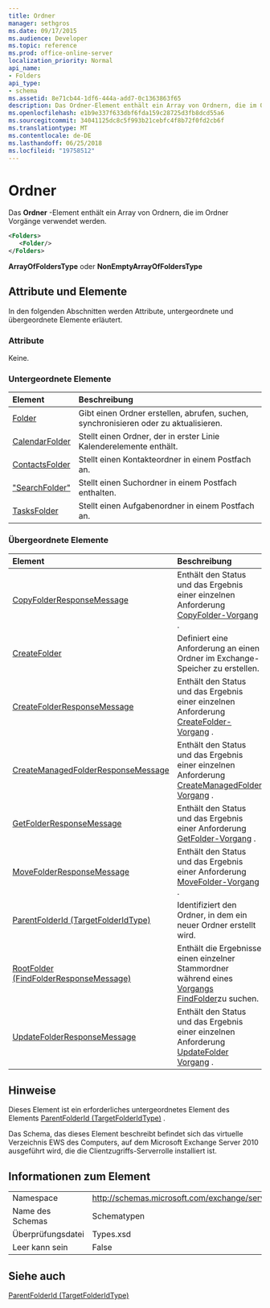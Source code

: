 ```yaml
---
title: Ordner
manager: sethgros
ms.date: 09/17/2015
ms.audience: Developer
ms.topic: reference
ms.prod: office-online-server
localization_priority: Normal
api_name:
- Folders
api_type:
- schema
ms.assetid: 8e71cb44-1df6-444a-add7-0c1363863f65
description: Das Ordner-Element enthält ein Array von Ordnern, die im Ordner Vorgänge verwendet werden.
ms.openlocfilehash: e1b9e337f633dbf6fda159c28725d3fb8dcd55a6
ms.sourcegitcommit: 34041125dc8c5f993b21cebfc4f8b72f0fd2cb6f
ms.translationtype: MT
ms.contentlocale: de-DE
ms.lasthandoff: 06/25/2018
ms.locfileid: "19758512"
---
```

# <a name="folders"></a>Ordner

Das **Ordner** -Element enthält ein Array von Ordnern, die im Ordner Vorgänge verwendet werden. 
  
```xml
<Folders>
   <Folder/>
</Folders>
```

 **ArrayOfFoldersType** oder **NonEmptyArrayOfFoldersType**
## <a name="attributes-and-elements"></a>Attribute und Elemente

In den folgenden Abschnitten werden Attribute, untergeordnete und übergeordnete Elemente erläutert.
  
### <a name="attributes"></a>Attribute

Keine.
  
### <a name="child-elements"></a>Untergeordnete Elemente

|**Element**|**Beschreibung**|
|:-----|:-----|
|[Folder](folder.md) <br/> |Gibt einen Ordner erstellen, abrufen, suchen, synchronisieren oder zu aktualisieren.  <br/> |
|[CalendarFolder](calendarfolder.md) <br/> |Stellt einen Ordner, der in erster Linie Kalenderelemente enthält.  <br/> |
|[ContactsFolder](contactsfolder.md) <br/> |Stellt einen Kontakteordner in einem Postfach an.  <br/> |
|["SearchFolder"](searchfolder.md) <br/> |Stellt einen Suchordner in einem Postfach enthalten.  <br/> |
|[TasksFolder](tasksfolder.md) <br/> |Stellt einen Aufgabenordner in einem Postfach an.  <br/> |
   
### <a name="parent-elements"></a>Übergeordnete Elemente

|**Element**|**Beschreibung**|
|:-----|:-----|
|[CopyFolderResponseMessage](copyfolderresponsemessage.md) <br/> |Enthält den Status und das Ergebnis einer einzelnen Anforderung [CopyFolder-Vorgang](copyfolder-operation.md) .  <br/> |
|[CreateFolder](createfolder.md) <br/> |Definiert eine Anforderung an einen Ordner im Exchange-Speicher zu erstellen.  <br/> |
|[CreateFolderResponseMessage](createfolderresponsemessage.md) <br/> |Enthält den Status und das Ergebnis einer einzelnen Anforderung [CreateFolder-Vorgang](createfolder-operation.md) .  <br/> |
|[CreateManagedFolderResponseMessage](createmanagedfolderresponsemessage.md) <br/> |Enthält den Status und das Ergebnis einer einzelnen Anforderung [CreateManagedFolder Vorgang](createmanagedfolder-operation.md) .  <br/> |
|[GetFolderResponseMessage](getfolderresponsemessage.md) <br/> |Enthält den Status und das Ergebnis einer Anforderung [GetFolder-Vorgang](getfolder-operation.md) .  <br/> |
|[MoveFolderResponseMessage](movefolderresponsemessage.md) <br/> |Enthält den Status und das Ergebnis einer Anforderung [MoveFolder-Vorgang](movefolder-operation.md) .  <br/> |
|[ParentFolderId (TargetFolderIdType)](parentfolderid-targetfolderidtype.md) <br/> |Identifiziert den Ordner, in dem ein neuer Ordner erstellt wird.  <br/> |
|[RootFolder (FindFolderResponseMessage)](rootfolder-findfolderresponsemessage.md) <br/> |Enthält die Ergebnisse einen einzelner Stammordner während eines [Vorgangs FindFolder](findfolder-operation.md)zu suchen.  <br/> |
|[UpdateFolderResponseMessage](updatefolderresponsemessage.md) <br/> |Enthält den Status und das Ergebnis einer einzelnen Anforderung [UpdateFolder Vorgang](updatefolder-operation.md) .  <br/> |
   
## <a name="remarks"></a>Hinweise

Dieses Element ist ein erforderliches untergeordnetes Element des Elements [ParentFolderId (TargetFolderIdType)](parentfolderid-targetfolderidtype.md) . 
  
Das Schema, das dieses Element beschreibt befindet sich das virtuelle Verzeichnis EWS des Computers, auf dem Microsoft Exchange Server 2010 ausgeführt wird, die die Clientzugriffs-Serverrolle installiert ist.
  
## <a name="element-information"></a>Informationen zum Element

|||
|:-----|:-----|
|Namespace  <br/> |http://schemas.microsoft.com/exchange/services/2006/types  <br/> |
|Name des Schemas  <br/> |Schematypen  <br/> |
|Überprüfungsdatei  <br/> |Types.xsd  <br/> |
|Leer kann sein  <br/> |False  <br/> |
   
## <a name="see-also"></a>Siehe auch



[ParentFolderId (TargetFolderIdType)](parentfolderid-targetfolderidtype.md)

